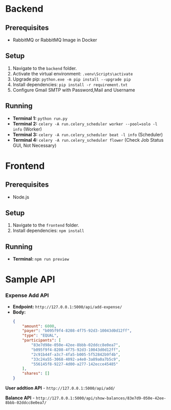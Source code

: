 # Backend

## Prerequisites
- RabbitMQ or RabbitMQ Image in Docker

## Setup
1. Navigate to the `backend` folder.
2. Activate the virtual environment: `.venv\Scripts\activate`
3. Upgrade pip: `python.exe -m pip install --upgrade pip`
4. Install dependencies: `pip install -r requirement.txt`
5. Configure Gmail SMTP with Password,Mail and Username 

## Running
- **Terminal 1:** `python run.py`
- **Terminal 2:** `celery -A run.celery_scheduler worker --pool=solo -l info` (Worker)
- **Terminal 3:** `celery -A run.celery_scheduler beat -l info` (Scheduler)
- **Terminal 4:** `celery -A run.celery_scheduler flower` (Check Job Status GUI, Not Necessary)


# Frontend

## Prerequisites
- Node.js

## Setup
1. Navigate to the `frontend` folder.
2. Install dependencies: `npm install`

## Running
- **Terminal:** `npm run preview`

# Sample API

### Expense Add API
- **Endpoint:** `http://127.0.0.1:5000/api/add-expense/`
- **Body:**
  ```json
  {
      "amount": 6000,
      "payer": "b095f9f4-8208-4f75-92d3-10043d0d12ff",
      "type": "EQUAL",
      "participants": [
          "83e7d98e-050e-42ee-8bbb-02ddcc8e0ea7",
          "b095f9f4-8208-4f75-92d3-10043d0d12ff",
          "2c91b44f-a3c7-4fa5-b005-5f52842b9f4b",
          "33c24a55-3068-4092-a4e0-3a89a0a7b5c9",
          "556145f8-9227-4d00-a277-142ecce45485"
      ],
      "shares": []
  }
**User addtion API** - ```http://127.0.0.1:5000/api/add/```

**Balance API** - ```http://127.0.0.1:5000/api/show-balances/83e7d9-050e-42ee-8bbb-02ddcc8e0ea7/```

